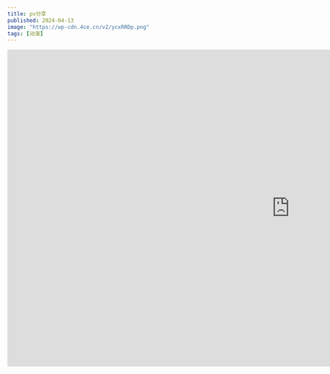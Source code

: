 ```yaml
---
title: pv分享
published: 2024-04-13
image: "https://wp-cdn.4ce.cn/v2/ycxRRDp.png"
tags: [动漫]
---
```


<iframe src="https://1drv.ms/v/c/2182f48b953d36f8/IQQMsrXqkzk0R6jvcdX8bhN0AT0VdqyWvHzFhO0xNDQsu30" width="1280" height="720" frameborder="0" scrolling="no" allowfullscreen></iframe>
